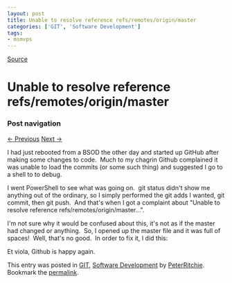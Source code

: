 ```yaml
---
layout: post
title: Unable to resolve reference refs/remotes/origin/master
categories: ['GIT', 'Software Development']
tags:
- msmvps
---
```

[Source](http://pr-blog.azurewebsites.net/2014/02/27/unable-to-resolve-reference-refsremotesoriginmaster/ "Permalink to Unable to resolve reference refs/remotes/origin/master")

# Unable to resolve reference refs/remotes/origin/master

### Post navigation

[← Previous][1] [Next →][2]

I had just rebooted from a BSOD the other day and started up GitHub after making some changes to code.  Much to my chagrin Github complained it was unable to load the commits (or some such thing) and suggested I go to a shell to to debug.

I went PowerShell to see what was going on.  git status didn't show me anything out of the ordinary, so I simply performed the git adds I wanted, git commit, then git push.  And that's when I got a complaint about "Unable to resolve reference refs/remotes/origin/master…".

I'm not sure why it would be confused about this, it's not as if the master had changed or anything.  So, I opened up the master file and it was full of spaces!  Well, that's no good.  In order to fix it, I did this:

Et viola, Github is happy again.

This entry was posted in [GIT][3], [Software Development][4] by [PeterRitchie][5]. Bookmark the [permalink][6]. 

[1]: http://pr-blog.azurewebsites.net/2014/02/24/generating-windows-phone-and-windows-store-application-imagesthe-vector-version/
[2]: http://pr-blog.azurewebsites.net/2014/03/23/the-case-of-the-not-so-useful-xbf-error/
[3]: http://pr-blog.azurewebsites.net/category/git/
[4]: http://pr-blog.azurewebsites.net/category/softdev/
[5]: http://pr-blog.azurewebsites.net/author/peterritchie/
[6]: http://pr-blog.azurewebsites.net/2014/02/27/unable-to-resolve-reference-refsremotesoriginmaster/ "Permalink to Unable to resolve reference refs/remotes/origin/master"

